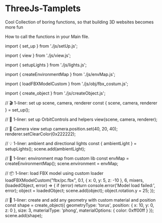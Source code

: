 # ThreeJs-Tamplets
Cool Collection of boring functions, so that building 3D websites becomes more fun

How to call the functions in your Main file.

import { set_up } from './js/setUp.js';

import { view } from './js/view.js';

import { setupLights } from './js/lights.js';

import { createEnvironmentMap } from './js/envMap.js';

import { loadFBXModelCustom } from './js/obj/fbx_costum.js';

import { create_object } from './js/createObject.js';

// 🎬 1-liner: set up scene, camera, renderer
const { scene, camera, renderer } = set_up();

// 🧭 1-liner: set up OrbitControls and helpers
view(scene, camera, renderer);

// 🎥 Camera view setup
camera.position.set(40, 20, 40);
renderer.setClearColor(0x222222);

// 💡 1-liner: ambient and directional lights
const { ambientLight } = setupLights();
scene.add(ambientLight);

// 🌌 1-liner: environment map from custom lib
const envMap = createEnvironmentMap();
scene.environment = envMap;

// 📦 1-liner: load FBX model using custom loader
loadFBXModelCustom("fbx/pc.fbx", 0.1, { x: 0, y: 5, z: -10 }, 6, mixers, (loadedObject, error) => {
    if (error) return console.error('Model load failed:', error);
    object = loadedObject;
    scene.add(object);
    object.rotation.y = 25;
});

// 🧱 1-liner: create and add any geometry with custom material and position
const shape = create_object({
  geometryType: 'torus',
  position: { x: 10, y: 0, z: 0 },
  size: 3,
  materialType: 'phong',
  materialOptions: { color: 0xff00ff }
});
scene.add(shape);
